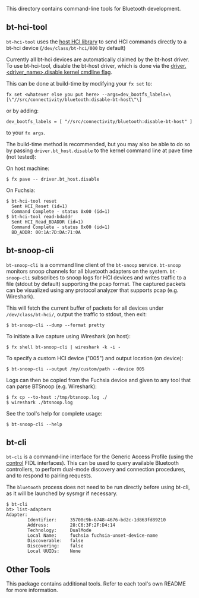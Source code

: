 This directory contains command-line tools for Bluetooth development.

## bt-hci-tool

`bt-hci-tool` uses the [host HCI library](../../../drivers/bluetooth/lib/hci) to send
HCI commands directly to a bt-hci device (`/dev/class/bt-hci/000` by default)

Currently all bt-hci devices are automatically claimed by the bt-host driver. To use bt-hci-tool,
disable the bt-host driver, which is done via the
[driver.<driver_name>.disable kernel cmdline flag](https://fuchsia.dev/fuchsia-src/reference/kernel/kernel_cmdline?hl=en#drivernamedisable).

This can be done at build-time by modifying your `fx set` to:
```
fx set <whatever else you put here> --args=dev_bootfs_labels=\[\"//src/connectivity/bluetooth:disable-bt-host\"\]
```
or by adding:
```
dev_bootfs_labels = [ "//src/connectivity/bluetooth:disable-bt-host" ]
```
to your `fx args`.

The build-time method is recommended, but you may also be able to do so by passing
`driver.bt_host.disable` to the kernel command line at pave time (not tested):

On host machine:
```
$ fx pave -- driver.bt_host.disable
```

On Fuchsia:
```
$ bt-hci-tool reset
  Sent HCI_Reset (id=1)
  Command Complete - status 0x00 (id=1)
$ bt-hci-tool read-bdaddr
  Sent HCI_Read_BDADDR (id=1)
  Command Complete - status 0x00 (id=1)
  BD_ADDR: 00:1A:7D:DA:71:0A
```

## bt-snoop-cli

`bt-snoop-cli` is a command line client of the `bt-snoop` service. `bt-snoop` monitors snoop
channels for all bluetooth adapters on the system.
`bt-snoop-cli` subscribes to snoop logs for HCI devices and writes traffic to a file (stdout by
default) supporting the pcap format. The captured packets can be visualized using any protocol
analyzer that supports pcap (e.g. Wireshark).

This will fetch the current buffer of packets for all devices under `/dev/class/bt-hci/`,
output the traffic to stdout, then exit:

```
$ bt-snoop-cli --dump --format pretty
```

To initiate a live capture using Wireshark (on host):

```
$ fx shell bt-snoop-cli | wireshark -k -i -
```

To specify a custom HCI device ("005") and output location (on device):
```
$ bt-snoop-cli --output /my/custom/path --device 005
```

Logs can then be copied from the Fuchsia device and given to any tool that can
parse BTSnoop (e.g. Wireshark):
```
$ fx cp --to-host :/tmp/btsnoop.log ./
$ wireshark ./btsnoop.log
```

See the tool's help for complete usage:
```
$ bt-snoop-cli --help
```

## bt-cli

`bt-cli` is a command-line interface for the Generic Access Profile (using the
[control](../../../public/fidl/fuchsia.bluetooth.control/control.fidl) FIDL interfaces).
This can be used to query available Bluetooth controllers, to perform dual-mode
discovery and connection procedures, and to respond to pairing requests.

The `bluetooth` process does not need to be run directly before using
bt-cli, as it will be launched by sysmgr if necessary.

```
$ bt-cli
bt> list-adapters
Adapter:
        Identifier:     35700c9b-6748-4676-bd2c-1d863fd89210
        Address:        28:C6:3F:2F:D4:14
        Technology:     DualMode
        Local Name:     fuchsia fuchsia-unset-device-name
        Discoverable:   false
        Discovering:    false
        Local UUIDs:    None
```

## Other Tools

This package contains additional tools. Refer to each tool's own README for
more information.
